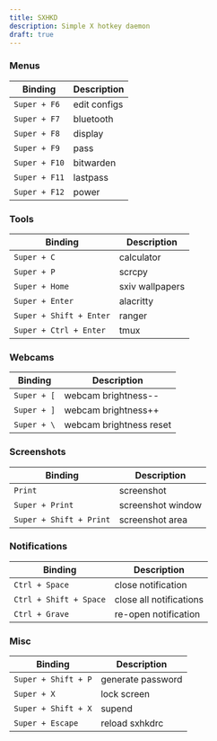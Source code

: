 ```yaml
---
title: SXHKD
description: Simple X hotkey daemon
draft: true
---
```

### Menus
Binding | Description
--- | ---
`Super + F6` | edit configs
`Super + F7` | bluetooth
`Super + F8` | display
`Super + F9` | pass
`Super + F10` | bitwarden
`Super + F11` | lastpass
`Super + F12` | power

### Tools
Binding | Description
--- | ---
`Super + C` | calculator
`Super + P` | scrcpy
`Super + Home` | sxiv wallpapers
`Super + Enter` | alacritty
`Super + Shift + Enter` | ranger
`Super + Ctrl + Enter` | tmux

### Webcams
Binding | Description
--- | ---
`Super + [` | webcam brightness--
`Super + ]` | webcam brightness++
`Super + \` | webcam brightness reset

### Screenshots
Binding | Description
--- | ---
`Print` | screenshot
`Super + Print` | screenshot window
`Super + Shift + Print` | screenshot area

### Notifications
Binding | Description
--- | ---
`Ctrl + Space` | close notification
`Ctrl + Shift + Space` | close all notifications
`Ctrl + Grave` | re-open notification

### Misc
Binding | Description
--- | ---
`Super + Shift + P` | generate password
`Super + X` | lock screen
`Super + Shift + X` | supend
`Super + Escape` | reload sxhkdrc
